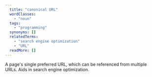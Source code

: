 ```yaml
---
  title: "canonical URL"
  wordClasses: 
    - "noun"
  tags: 
    - "programming"
  synonyms: []
  relatedTerms: 
    - "search engine optimization"
    - "URL"
  readMore: []
---
```

A page's single preferred URL, which can be referenced from multiple URLs. Aids in search engine optimization.
